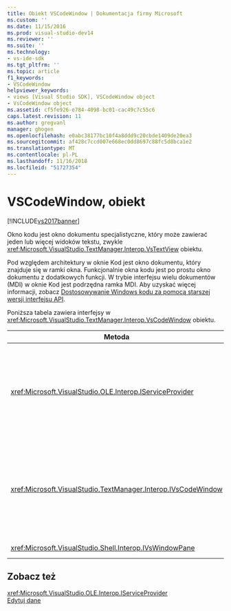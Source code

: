```yaml
---
title: Obiekt VSCodeWindow | Dokumentacja firmy Microsoft
ms.custom: ''
ms.date: 11/15/2016
ms.prod: visual-studio-dev14
ms.reviewer: ''
ms.suite: ''
ms.technology:
- vs-ide-sdk
ms.tgt_pltfrm: ''
ms.topic: article
f1_keywords:
- VSCodeWindow
helpviewer_keywords:
- views [Visual Studio SDK], VSCodeWindow object
- VsCodeWindow object
ms.assetid: cf5fe926-e784-4098-bc01-cac49c7c55c6
caps.latest.revision: 11
ms.author: gregvanl
manager: ghogen
ms.openlocfilehash: e0abc38177bc10f4a8ddd9c20cbde1409de20ea3
ms.sourcegitcommit: af428c7ccd007e668ec0dd8697c88fc5d8bca1e2
ms.translationtype: MT
ms.contentlocale: pl-PL
ms.lasthandoff: 11/16/2018
ms.locfileid: "51727354"
---
```

# <a name="vscodewindow-object"></a>VSCodeWindow, obiekt
[!INCLUDE[vs2017banner](../includes/vs2017banner.md)]

Okno kodu jest okno dokumentu specjalistyczne, który może zawierać jeden lub więcej widoków tekstu, zwykle <xref:Microsoft.VisualStudio.TextManager.Interop.VsTextView> obiektu.  
  
 Pod względem architektury w oknie Kod jest okno dokumentu, który znajduje się w ramki okna. Funkcjonalnie okna kodu jest po prostu okno dokumentu z dodatkowych funkcji. W trybie interfejsu wielu dokumentów (MDI) w oknie Kod jest podrzędna ramka MDI. Aby uzyskać więcej informacji, zobacz [Dostosowywanie Windows kodu za pomocą starszej wersji interfejsu API](../extensibility/customizing-code-windows-by-using-the-legacy-api.md).  
  
 Poniższa tabela zawiera interfejsy w <xref:Microsoft.VisualStudio.TextManager.Interop.VsCodeWindow> obiektu.  
  
|Metoda|Opis|  
|------------|-----------------|  
|<xref:Microsoft.VisualStudio.OLE.Interop.IServiceProvider>|Dostarcza mechanizm ogólnego dostępu do lokalizowania usługi, która identyfikuje Unikatowy identyfikator globalny (GUID).|  
|<xref:Microsoft.VisualStudio.TextManager.Interop.IVsCodeWindow>|Reprezentuje wiele podrzędnych interfejsu (MDI) dokumentu zawierającego jeden lub więcej widoków kodu.|  
|<xref:Microsoft.VisualStudio.Shell.Interop.IVsWindowPane>|Wypełnia ramki okna.|  
  
## <a name="see-also"></a>Zobacz też  
 <xref:Microsoft.VisualStudio.OLE.Interop.IServiceProvider>   
 [Edytuj dane](http://msdn.microsoft.com/en-us/f08872bd-fd9c-4e36-8cf2-a2a2622ef986)

